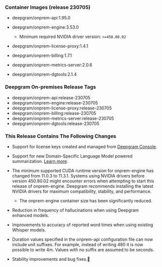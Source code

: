 ### Container Images (release 230705)

- deepgram/onprem-api:1.95.0
- deepgram/onprem-engine:3.53.0
  - Minimum required NVIDIA driver version: `>=450.80.02`


- deepgram/onprem-license-proxy:1.4.1
- deepgram/onprem-billing:1.7.1
- deepgram/onprem-metrics-server:2.0.6
- deepgram/onprem-dgtools:2.1.4

### Deepgram On-premises Release Tags

- deepgram/onprem-api:release-230705
- deepgram/onprem-engine:release-230705
- deepgram/onprem-license-proxy:release-230705
- deepgram/onprem-billing:release-230705
- deepgram/onprem-metrics-server:release-230705
- deepgram/onprem-dgtools:release-230705

### This Release Contains The Following Changes

- Support for license keys created and managed from [Deepgram Console](https://developers.deepgram.com/docs/licensing).
- Support for new Domain-Specific Language Model powered summarization. [Learn more](https://deepgram.com/learn/ai-speech-summarization-api).
- The minimum supported CUDA runtime version for onprem-engine has changed from 11.0.3 to 11.3.1. Systems using NVIDIA drivers before version 450.80.02 might encounter errors when attempting to start this release of onprem-engine. Deepgram recommends installing the latest NVIDIA drivers for maximum compatibility, stability, and performance.
  - The onprem-engine container size has been significantly reduced.


- Reduction in frequency of hallucinations when using Deepgram enhanced models.
- Improvements to accuracy of reported word times when using existing Whisper models.
- Duration values specified in the onprem-api configuration file can now include unit suffixes. For example, instead of writing 480 it is now possible to write 4m. Values with no suffix are assumed to be seconds.
- Stability improvements and bug fixes.🐛


